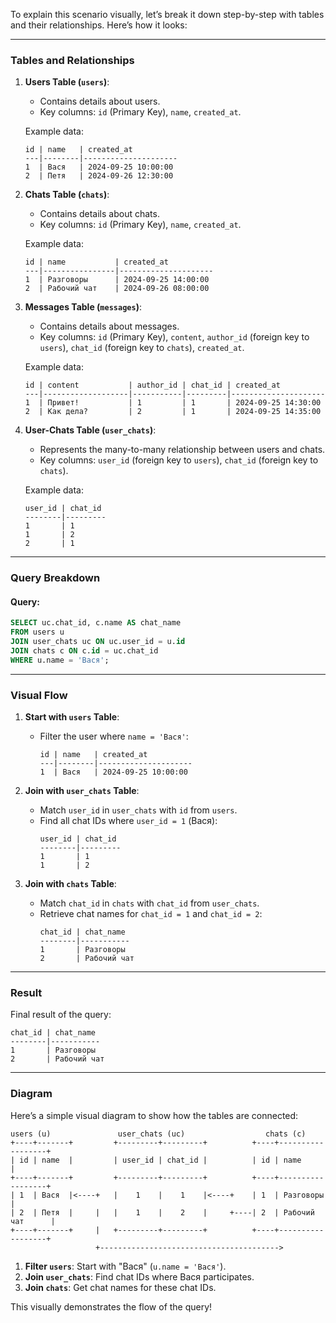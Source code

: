 To explain this scenario visually, let’s break it down step-by-step with tables and their relationships. Here’s how it looks:

---

### **Tables and Relationships**

1. **Users Table (`users`)**:
   - Contains details about users.
   - Key columns: `id` (Primary Key), `name`, `created_at`.

   Example data:
   ```
   id | name   | created_at
   ---|--------|---------------------
   1  | Вася   | 2024-09-25 10:00:00
   2  | Петя   | 2024-09-26 12:30:00
   ```

2. **Chats Table (`chats`)**:
   - Contains details about chats.
   - Key columns: `id` (Primary Key), `name`, `created_at`.

   Example data:
   ```
   id | name           | created_at
   ---|----------------|---------------------
   1  | Разговоры      | 2024-09-25 14:00:00
   2  | Рабочий чат    | 2024-09-26 08:00:00
   ```

3. **Messages Table (`messages`)**:
   - Contains details about messages.
   - Key columns: `id` (Primary Key), `content`, `author_id` (foreign key to `users`), `chat_id` (foreign key to `chats`), `created_at`.

   Example data:
   ```
   id | content           | author_id | chat_id | created_at
   ---|-------------------|-----------|---------|---------------------
   1  | Привет!           | 1         | 1       | 2024-09-25 14:30:00
   2  | Как дела?         | 2         | 1       | 2024-09-25 14:35:00
   ```

4. **User-Chats Table (`user_chats`)**:
   - Represents the many-to-many relationship between users and chats.
   - Key columns: `user_id` (foreign key to `users`), `chat_id` (foreign key to `chats`).

   Example data:
   ```
   user_id | chat_id
   --------|---------
   1       | 1
   1       | 2
   2       | 1
   ```

---

### **Query Breakdown**
#### Query:
```sql
SELECT uc.chat_id, c.name AS chat_name
FROM users u
JOIN user_chats uc ON uc.user_id = u.id
JOIN chats c ON c.id = uc.chat_id
WHERE u.name = 'Вася';
```

---

### **Visual Flow**

1. **Start with `users` Table**:
   - Filter the user where `name = 'Вася'`:
     ```
     id | name   | created_at
     ---|--------|---------------------
     1  | Вася   | 2024-09-25 10:00:00
     ```

2. **Join with `user_chats` Table**:
   - Match `user_id` in `user_chats` with `id` from `users`.
   - Find all chat IDs where `user_id = 1` (Вася):
     ```
     user_id | chat_id
     --------|---------
     1       | 1
     1       | 2
     ```

3. **Join with `chats` Table**:
   - Match `chat_id` in `chats` with `chat_id` from `user_chats`.
   - Retrieve chat names for `chat_id = 1` and `chat_id = 2`:
     ```
     chat_id | chat_name
     --------|-----------
     1       | Разговоры
     2       | Рабочий чат
     ```

---

### **Result**

Final result of the query:
```
chat_id | chat_name
--------|-----------
1       | Разговоры
2       | Рабочий чат
```

---

### **Diagram**

Here’s a simple visual diagram to show how the tables are connected:

```
users (u)               user_chats (uc)                  chats (c)
+----+-------+         +---------+---------+          +----+------------------+
| id | name  |         | user_id | chat_id |          | id | name             |
+----+-------+         +---------+---------+          +----+------------------+
| 1  | Вася  |<----+   |    1    |    1    |<----+    | 1  | Разговоры        |
| 2  | Петя  |     |   |    1    |    2    |     +----| 2  | Рабочий чат      |
+----+-------+     |   +---------+---------+          +----+------------------+
                   +---------------------------------------->
```

1. **Filter `users`**: Start with "Вася" (`u.name = 'Вася'`).
2. **Join `user_chats`**: Find chat IDs where Вася participates.
3. **Join `chats`**: Get chat names for these chat IDs.

This visually demonstrates the flow of the query!